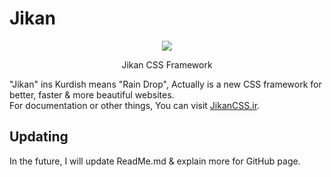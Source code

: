 # Jikan

<p align="center">
    <img src="http://jikancss.ir/Images/Logo.png">
</p>
<p align="center">Jikan CSS Framework</p>

"Jikan" ins Kurdish means "Rain Drop", Actually is a new CSS framework for better, faster &amp; more beautiful websites.
<br>
For documentation or other things, You can visit [JikanCSS.ir](http://JikanCSS.ir).
<br>
## Updating
In the future, I will update ReadMe.md & explain more for GitHub page.
